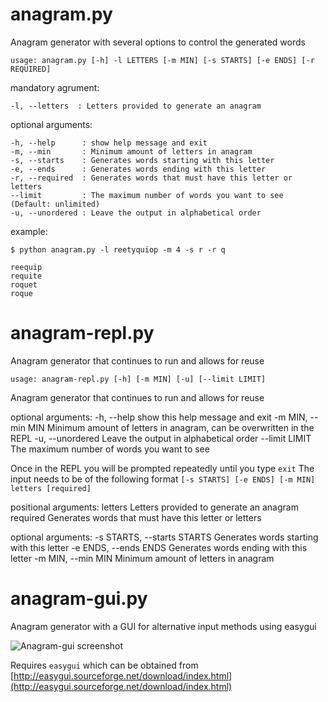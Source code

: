 anagram.py
==========

Anagram generator with several options to control the generated words

`usage: anagram.py [-h] -l LETTERS [-m MIN] [-s STARTS] [-e ENDS] [-r REQUIRED]`

mandatory agrument:

    -l, --letters  : Letters provided to generate an anagram

optional arguments:

    -h, --help      : show help message and exit 
    -m, --min       : Minimum amount of letters in anagram
    -s, --starts    : Generates words starting with this letter
    -e, --ends      : Generates words ending with this letter
    -r, --required  : Generates words that must have this letter or letters
    --limit         : The maximum number of words you want to see (Default: unlimited)
    -u, --unordered : Leave the output in alphabetical order

example:

    $ python anagram.py -l reetyquiop -m 4 -s r -r q
    
    reequip
    requite
    roquet
    roque

anagram-repl.py
===============

Anagram generator that continues to run and allows for reuse

`usage: anagram-repl.py [-h] [-m MIN] [-u] [--limit LIMIT]`

Anagram generator that continues to run and allows for reuse

optional arguments:
  -h, --help         show this help message and exit
  -m MIN, --min MIN  Minimum amount of letters in anagram, can be overwritten
                     in the REPL
  -u, --unordered    Leave the output in alphabetical order
  --limit LIMIT      The maximum number of words you want to see

Once in the REPL you will be prompted repeatedly until you type `exit`
The input needs to be of the following format
`[-s STARTS] [-e ENDS] [-m MIN] letters [required]`

positional arguments:
  letters               Letters provided to generate an anagram
  required              Generates words that must have this letter or letters

optional arguments:
  -s STARTS, --starts STARTS
                        Generates words starting with this letter
  -e ENDS, --ends ENDS  Generates words ending with this letter
  -m MIN, --min MIN     Minimum amount of letters in anagram

anagram-gui.py
==============

Anagram generator with a GUI for alternative input methods using easygui

![Anagram-gui screenshot](https://github.com/ehamiter/anagram/raw/master/anagram-gui.png "Anagram GUI")

Requires `easygui` which can be obtained from [http://easygui.sourceforge.net/download/index.html](http://easygui.sourceforge.net/download/index.html)
